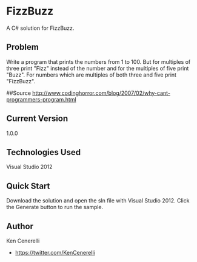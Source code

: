 # FizzBuzz
A C# solution for FizzBuzz.

## Problem
Write a program that prints the numbers from 1 to 100. But for multiples of three print "Fizz" instead of the number and for the multiples of five print "Buzz". For numbers which are multiples of both three and five print "FizzBuzz".

##Source
http://www.codinghorror.com/blog/2007/02/why-cant-programmers-program.html

## Current Version
1.0.0

## Technologies Used
Visual Studio 2012

## Quick Start
Download the solution and open the sln file with Visual Studio 2012. Click the Generate button to run the sample.

## Author
Ken Cenerelli

+ https://twitter.com/KenCenerelli
